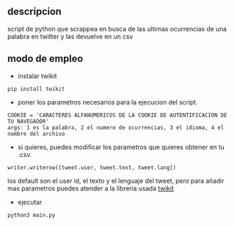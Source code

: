 ## descripcion
script de python que scrappea en busca de las ultimas ocurrencias de una palabra en twitter y las devuelve en un csv
## modo de empleo
- instalar twikit
```
pip install twikit
```
- poner los parametros necesarios para la ejecucion del script. 
```
COOKIE = 'CARACTERES ALFANUMERICOS DE LA COOKIE DE AUTENTIFICACION DE TU NAVEGADOR'
args: 1 es la palabra, 2 el numero de ocurrencias, 3 el idioma, 4 el nombre del archivo
```
- si quieres, puedes modificar los parametros que quieres obtener en tu .csv. 
```
writer.writerow([tweet.user, tweet.text, tweet.lang])
```
los default son el user id, el texto y el lenguaje del tweet, pero para añadir mas parametros puedes atender a la libreria usada [twikit](https://twikit.readthedocs.io/en/latest/twikit.html#module-twikit.tweet)
- ejecutar
```
python3 main.py
```